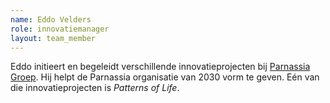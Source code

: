 ```yaml
---
name: Eddo Velders
role: innovatiemanager
layout: team_member
---
```

Eddo initieert en begeleidt verschillende innovatieprojecten bij
[Parnassia Groep]. Hij helpt de Parnassia organisatie van 2030 vorm te geven.
Eén van die innovatieprojecten is *Patterns of Life*.

[Parnassia Groep]: https://www.parnassiagroep.nl/
